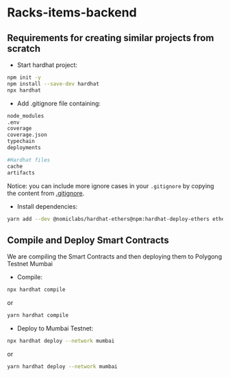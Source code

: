 # Racks-items-backend

## Requirements for creating similar projects from scratch
- Start hardhat project:
```bash
npm init -y
npm install --save-dev hardhat
npx hardhat
```
- Add .gitignore file containing:
```bash
node_modules
.env
coverage
coverage.json
typechain
deployments

#Hardhat files
cache
artifacts
```

Notice: you can include more ignore cases in your `.gitignore` by copying the content from [.gitignore](https://github.com/JMariadlcs/raffle-full-stack/blob/main/.gitignore).

- Install dependencies:
```bash
yarn add --dev @nomiclabs/hardhat-ethers@npm:hardhat-deploy-ethers ethers @nomiclabs/hardhat-etherscan @nomiclabs/hardhat-waffle chai ethereum-waffle hardhat hardhat-contract-sizer hardhat-deploy hardhat-gas-reporter prettier prettier-plugin-solidity solhint solidity-coverage dotenv @chainlink/contracts base64-sol
```

## Compile and Deploy Smart Contracts
We are compiling the Smart Contracts and then deploying them to Polygong Testnet Mumbai

- Compile:
```bash
npx hardhat compile
```
or
```bash
yarn hardhat compile
```

- Deploy to Mumbai Testnet: 
```bash
npx hardhat deploy --network mumbai
```
or
```bash
yarn hardhat deploy --network mumbai
```
